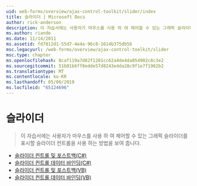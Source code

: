 ```yaml
---
uid: web-forms/overview/ajax-control-toolkit/slider/index
title: 슬라이더 | Microsoft Docs
author: rick-anderson
description: 이 자습서에는 사용자가 마우스를 사용 하 여 제어할 수 있는 그래픽 슬라이더를 표시할 슬라이더 컨트롤을 사용 하는 방법을 보여 줍니다.
ms.author: riande
ms.date: 11/14/2011
ms.assetid: fd7812d1-55d7-4e4a-96c8-1614b375db56
msc.legacyurl: /web-forms/overview/ajax-control-toolkit/slider
msc.type: chapter
ms.openlocfilehash: 8caf119a7d82f1201cc62a4de4da054902c8c3e2
ms.sourcegitcommit: 51b01b6ff8edde57d8243e4da28c9f1e7f1962b2
ms.translationtype: MT
ms.contentlocale: ko-KR
ms.lasthandoff: 05/06/2019
ms.locfileid: "65124696"
---
```

# <a name="slider"></a>슬라이더

> 이 자습서에는 사용자가 마우스를 사용 하 여 제어할 수 있는 그래픽 슬라이더를 표시할 슬라이더 컨트롤을 사용 하는 방법을 보여 줍니다.

- [슬라이더 컨트롤 및 포스트백(C#)](using-the-slider-control-with-auto-postback-cs.md)
- [슬라이더 컨트롤 데이터 바인딩(C#)](databinding-the-slider-control-cs.md)
- [슬라이더 컨트롤 및 포스트백(VB)](using-the-slider-control-with-auto-postback-vb.md)
- [슬라이더 컨트롤 데이터 바인딩(VB)](databinding-the-slider-control-vb.md)
